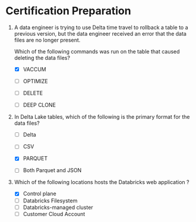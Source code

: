 # Certification Preparation

1. A data engineer is trying to use Delta time travel to rollback a table to a previous version, but the data engineer received an error that the data files are no longer present.

   Which of the following commands was run on the table that caused deleting the data files?

   - [x] VACCUM
   - [ ] OPTIMIZE
   - [ ] DELETE
   - [ ] DEEP CLONE

   

2. In Delta Lake tables, which of the following is the primary format for the data files?

   - [ ] Delta
   - [ ] CSV
   - [x] PARQUET
   - [ ] Both Parquet and JSON

   

3. Which of the following locations hosts the Databricks web application ?
   - [x] Control plane
   - [ ] Databricks Filesystem
   - [ ] Databricks-managed cluster
   - [ ] Customer Cloud Account